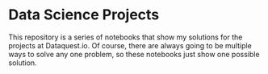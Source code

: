 # Data Science Projects
This repository is a series of notebooks that show my solutions for the projects at Dataquest.io.  Of course, there are always going to be multiple ways to solve any one problem, so these notebooks just show one possible solution.
